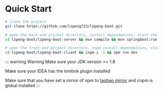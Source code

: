 # Quick Start

``` bash
# clone the project
git clone https://github.com/lzpeng723/lzpeng-boot.git

# open the back-end project directory, install dependencies, start the project
cd lzpeng-boot/lzpeng-boot-server && mvn compile && mvn springboot:run

# open the front-end project directory, cnpm install dependencies, start the project
cd lzpeng-boot/lzpeng-boot-client && cnpm i -S && npm run dev
```

::: warning Warning
Make sure your JDK version >= 1.8

Make sure your IDEA has the lombok plugin installed

Make sure that you have set a mirror of npm to [taobao mirror](https://registry.npm.taobao.org) and cnpm is global installed
:::
